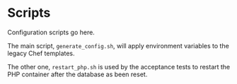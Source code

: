 # Scripts

Configuration scripts go here.

The main script, `generate_config.sh`, will apply environment variables to the 
legacy Chef templates.

The other one, `restart_php.sh` is used by the acceptance tests to restart the 
PHP container after the database as been reset.